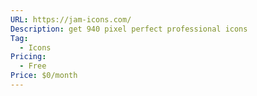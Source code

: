 ```yaml
---
URL: https://jam-icons.com/
Description: get 940 pixel perfect professional icons
Tag:
  - Icons
Pricing:
  - Free
Price: $0/month
---
```

